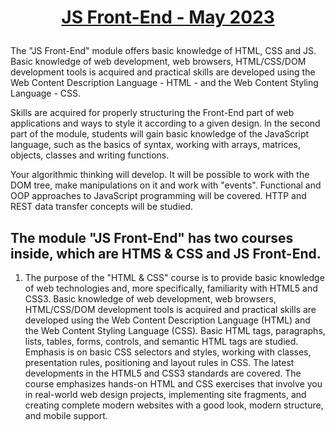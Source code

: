 # <p align="center"><a href="https://softuni.bg/modules/132/js-front-end/1410"> JS Front-End - May 2023 <a/><p>

The "JS Front-End" module offers basic knowledge of HTML, CSS and JS. Basic knowledge of web development, web browsers, HTML/CSS/DOM development tools is acquired and practical skills are developed using the Web Content Description Language - HTML - and the Web Content Styling Language - CSS.

Skills are acquired for properly structuring the Front-End part of web applications and ways to style it according to a given design. In the second part of the module, students will gain basic knowledge of the JavaScript language, such as the basics of syntax, working with arrays, matrices, objects, classes and writing functions.

Your algorithmic thinking will develop. It will be possible to work with the DOM tree, make manipulations on it and work with "events". Functional and OOP approaches to JavaScript programming will be covered. HTTP and REST data transfer concepts will be studied.

## The module "JS Front-End" has two courses inside, which are HTMS & CSS and JS Front-End.

1. The purpose of the "HTML & CSS" course is to provide basic knowledge of web technologies and, more specifically, familiarity with HTML5 and CSS3. Basic knowledge of web development, web browsers, HTML/CSS/DOM development tools is acquired and practical skills are developed using the Web Content Description Language (HTML) and the Web Content Styling Language (CSS). Basic HTML tags, paragraphs, lists, tables, forms, controls, and semantic HTML tags are studied. Emphasis is on basic CSS selectors and styles, working with classes, presentation rules, positioning and layout rules in CSS. The latest developments in the HTML5 and CSS3 standards are covered. The course emphasizes hands-on HTML and CSS exercises that involve you in real-world web design projects, implementing site fragments, and creating complete modern websites with a good look, modern structure, and mobile support.
